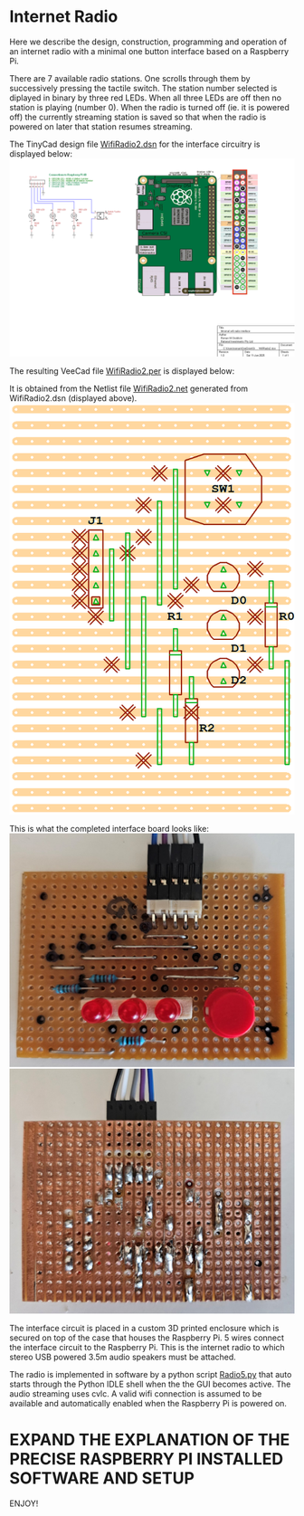 # Internet Radio

Here we describe the design, construction, programming and operation of an internet radio with a minimal one button interface based on a Raspberry Pi.

There are 7 available radio stations. One scrolls through them by successively pressing the tactile switch. The station number selected is diplayed in binary by three red LEDs. When all three LEDs are off then no station is playing (number 0). When the radio is turned off (ie. it is powered off) the currently streaming station is saved so that when the radio is powered on later that station resumes streaming.

The TinyCad design file [WifiRadio2.dsn](WifiRadio2.dsn) for the interface circuitry is displayed below:
![WifiRadio2.net](WifiRadio2_dsn.png)

The resulting VeeCad file [WifiRadio2.per](WifiRadio2.per) is displayed below:

It is obtained from the Netlist file [WifiRadio2.net](WifiRadio2.net) generated from WifiRadio2.dsn (displayed above).
![WifiRadio2.per](WifiRadio2_per.png)

This is what the completed interface board looks like:
![interfaceboard image1](interfaceboard_image1.png)
![interfaceboard image2](interfaceboard_image2.png)

The interface circuit is placed in a custom 3D printed enclosure which is secured on top of the case that houses the Raspberry Pi. 5 wires connect the interface circuit to the Raspberry Pi. This is the internet radio to which stereo USB powered 3.5m audio speakers must be attached.

The radio is implemented in software by a python script [Radio5.py](Radio5.py) that auto starts through the Python IDLE shell when the the GUI becomes active. The audio streaming uses cvlc. A valid wifi connection is assumed to be available and automatically enabled when the Raspberry Pi is powered on.

# EXPAND THE EXPLANATION OF THE PRECISE RASPBERRY PI INSTALLED SOFTWARE AND SETUP 

ENJOY!

